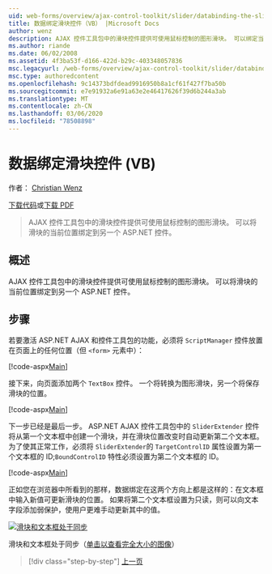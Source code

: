 ```yaml
---
uid: web-forms/overview/ajax-control-toolkit/slider/databinding-the-slider-control-vb
title: 数据绑定滑块控件（VB） |Microsoft Docs
author: wenz
description: AJAX 控件工具包中的滑块控件提供可使用鼠标控制的图形滑块。 可以绑定当前的 positio 。
ms.author: riande
ms.date: 06/02/2008
ms.assetid: 4f3ba53f-d166-422d-b29c-403348057836
msc.legacyurl: /web-forms/overview/ajax-control-toolkit/slider/databinding-the-slider-control-vb
msc.type: authoredcontent
ms.openlocfilehash: 9c14373bdfdead9916950b8a1cf61f427f7ba50b
ms.sourcegitcommit: e7e91932a6e91a63e2e46417626f39d6b244a3ab
ms.translationtype: MT
ms.contentlocale: zh-CN
ms.lasthandoff: 03/06/2020
ms.locfileid: "78508898"
---
```

# <a name="databinding-the-slider-control-vb"></a>数据绑定滑块控件 (VB)

作者： [Christian Wenz](https://github.com/wenz)

[下载代码](https://download.microsoft.com/download/9/3/f/93f8daea-bebd-4821-833b-95205389c7d0/Slider0.vb.zip)或[下载 PDF](https://download.microsoft.com/download/2/d/c/2dc10e34-6983-41d4-9c08-f78f5387d32b/slider0VB.pdf)

> AJAX 控件工具包中的滑块控件提供可使用鼠标控制的图形滑块。 可以将滑块的当前位置绑定到另一个 ASP.NET 控件。

## <a name="overview"></a>概述

AJAX 控件工具包中的滑块控件提供可使用鼠标控制的图形滑块。 可以将滑块的当前位置绑定到另一个 ASP.NET 控件。

## <a name="steps"></a>步骤

若要激活 ASP.NET AJAX 和控件工具包的功能，必须将 `ScriptManager` 控件放置在页面上的任何位置（但 `<form>` 元素中）：

[!code-aspx[Main](databinding-the-slider-control-vb/samples/sample1.aspx)]

接下来，向页面添加两个 `TextBox` 控件。 一个将转换为图形滑块，另一个将保存滑块的位置。

[!code-aspx[Main](databinding-the-slider-control-vb/samples/sample2.aspx)]

下一步已经是最后一步。 ASP.NET AJAX 控件工具包中的 `SliderExtender` 控件将从第一个文本框中创建一个滑块，并在滑块位置改变时自动更新第二个文本框。 为了使其正常工作，必须将 `SliderExtender`的 `TargetControlID` 属性设置为第一个文本框的 ID;`BoundControlID` 特性必须设置为第二个文本框的 ID。

[!code-aspx[Main](databinding-the-slider-control-vb/samples/sample3.aspx)]

正如您在浏览器中所看到的那样，数据绑定在这两个方向上都是这样的：在文本框中输入新值可更新滑块的位置。 如果将第二个文本框设置为只读，则可以向文本字段添加弱保护，使用户更难手动更新其中的值。

[![滑块和文本框处于同步](databinding-the-slider-control-vb/_static/image2.png)](databinding-the-slider-control-vb/_static/image1.png)

滑块和文本框处于同步（[单击以查看完全大小的图像](databinding-the-slider-control-vb/_static/image3.png)）

> [!div class="step-by-step"]
> [上一页](using-the-slider-control-with-auto-postback-vb.md)
